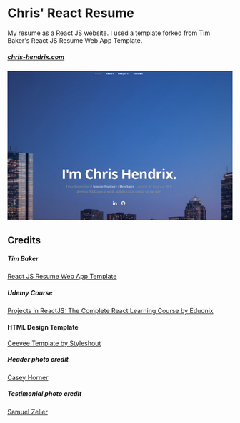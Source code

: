 # Chris' React Resume
My resume as a React JS website. I used a template forked from Tim Baker's React JS Resume Web App Template.

##### [chris-hendrix.com](https://chris-hendrix.com/)

![ReactJS Resume Website Template](public/resume-screenshot.png?raw=true "ReactJS Resume Website")


## Credits
##### Tim Baker
[React JS Resume Web App Template](https://github.com/tbakerx/react-resume-template)
##### Udemy Course
<a href="https://www.udemy.com/projects-in-reactjs-the-complete-react-learning-course/learn/v4/overview">Projects in ReactJS: The Complete React Learning Course by Eduonix</a>

#### HTML Design Template
<a href="https://www.styleshout.com/free-templates/ceevee/">Ceevee Template by Styleshout</a>

##### Header photo credit
<a href="https://unsplash.com/@mischievous_penguins?utm_medium=referral&amp;utm_campaign=photographer-credit&amp;utm_content=creditBadge">Casey Horner</a>

##### Testimonial photo credit
<a href="https://unsplash.com/@samuelzeller?utm_medium=referral&amp;utm_campaign=photographer-credit&amp;utm_content=creditBadge">Samuel Zeller</a>
